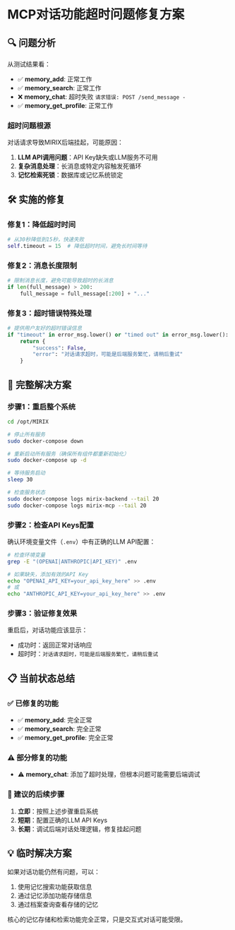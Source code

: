 # MCP对话功能超时问题修复方案

## 🔍 问题分析

从测试结果看：
- ✅ **memory_add**: 正常工作
- ✅ **memory_search**: 正常工作  
- ❌ **memory_chat**: 超时失败 `请求错误: POST /send_message -`
- ✅ **memory_get_profile**: 正常工作

### 超时问题根源
对话请求导致MIRIX后端挂起，可能原因：
1. **LLM API调用问题**：API Key缺失或LLM服务不可用
2. **复杂消息处理**：长消息或特定内容触发死循环
3. **记忆检索死锁**：数据库或记忆系统锁定

## 🛠️ 实施的修复

### 修复1：降低超时时间
```python
# 从30秒降低到15秒，快速失败
self.timeout = 15  # 降低超时时间，避免长时间等待
```

### 修复2：消息长度限制  
```python
# 限制消息长度，避免可能导致超时的长消息
if len(full_message) > 200:
    full_message = full_message[:200] + "..."
```

### 修复3：超时错误特殊处理
```python
# 提供用户友好的超时错误信息
if "timeout" in error_msg.lower() or "timed out" in error_msg.lower():
    return {
        "success": False, 
        "error": "对话请求超时，可能是后端服务繁忙，请稍后重试"
    }
```

## 🚀 完整解决方案

### 步骤1：重启整个系统
```bash
cd /opt/MIRIX

# 停止所有服务
sudo docker-compose down

# 重新启动所有服务（确保所有组件都重新初始化）
sudo docker-compose up -d

# 等待服务启动
sleep 30

# 检查服务状态
sudo docker-compose logs mirix-backend --tail 20
sudo docker-compose logs mirix-mcp --tail 20
```

### 步骤2：检查API Keys配置
确认环境变量文件（`.env`）中有正确的LLM API配置：
```bash
# 检查环境变量
grep -E "(OPENAI|ANTHROPIC|API_KEY)" .env

# 如果缺失，添加有效的API Key
echo "OPENAI_API_KEY=your_api_key_here" >> .env
# 或
echo "ANTHROPIC_API_KEY=your_api_key_here" >> .env
```

### 步骤3：验证修复效果
重启后，对话功能应该显示：
- 成功时：返回正常对话响应
- 超时时：`对话请求超时，可能是后端服务繁忙，请稍后重试`

## 📋 当前状态总结

### ✅ 已修复的功能
- ✅ **memory_add**: 完全正常
- ✅ **memory_search**: 完全正常  
- ✅ **memory_get_profile**: 完全正常

### ⚠️  部分修复的功能
- ⚠️  **memory_chat**: 添加了超时处理，但根本问题可能需要后端调试

### 🎯 建议的后续步骤
1. **立即**：按照上述步骤重启系统
2. **短期**：配置正确的LLM API Keys
3. **长期**：调试后端对话处理逻辑，修复挂起问题

## 💡 临时解决方案
如果对话功能仍然有问题，可以：
1. 使用记忆搜索功能获取信息
2. 通过记忆添加功能存储信息
3. 通过档案查询查看存储的记忆

核心的记忆存储和检索功能完全正常，只是交互式对话可能受限。

